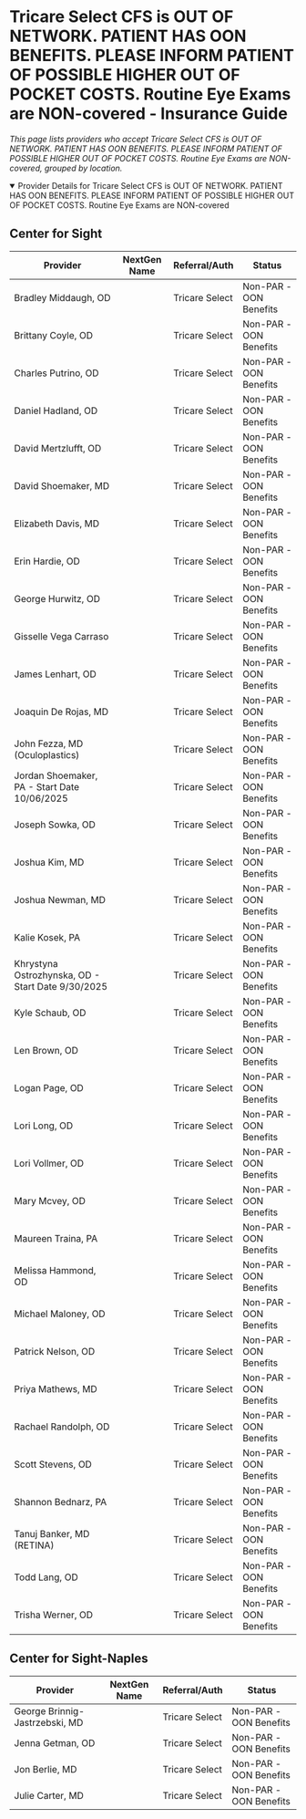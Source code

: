 # Tricare Select CFS is OUT OF NETWORK. PATIENT HAS OON BENEFITS. PLEASE INFORM PATIENT OF POSSIBLE HIGHER OUT OF POCKET COSTS. Routine Eye Exams are NON-covered - Insurance Guide

*This page lists providers who accept Tricare Select CFS is OUT OF NETWORK. PATIENT HAS OON BENEFITS. PLEASE INFORM PATIENT OF POSSIBLE HIGHER OUT OF POCKET COSTS. Routine Eye Exams are NON-covered, grouped by location.*

<details open><summary>Provider Details for Tricare Select CFS is OUT OF NETWORK. PATIENT HAS OON BENEFITS. PLEASE INFORM PATIENT OF POSSIBLE HIGHER OUT OF POCKET COSTS. Routine Eye Exams are NON-covered</summary>

## Center for Sight

| Provider | NextGen Name | Referral/Auth | Status |
|----------|-------------|--------------|--------|
| Bradley Middaugh, OD |  | Tricare Select | Non-PAR -OON Benefits |
| Brittany Coyle, OD |  | Tricare Select | Non-PAR -OON Benefits |
| Charles Putrino, OD |  | Tricare Select | Non-PAR -OON Benefits |
| Daniel Hadland, OD |  | Tricare Select | Non-PAR -OON Benefits |
| David Mertzlufft, OD |  | Tricare Select | Non-PAR -OON Benefits |
| David Shoemaker, MD |  | Tricare Select | Non-PAR -OON Benefits |
| Elizabeth Davis, MD |  | Tricare Select | Non-PAR -OON Benefits |
| Erin Hardie, OD |  | Tricare Select | Non-PAR -OON Benefits |
| George Hurwitz, OD |  | Tricare Select | Non-PAR -OON Benefits |
| Gisselle Vega Carraso |  | Tricare Select | Non-PAR -OON Benefits |
| James Lenhart, OD |  | Tricare Select | Non-PAR -OON Benefits |
| Joaquin De Rojas, MD |  | Tricare Select | Non-PAR -OON Benefits |
| John Fezza, MD (Oculoplastics) |  | Tricare Select | Non-PAR -OON Benefits |
| Jordan Shoemaker, PA - Start Date 10/06/2025 |  | Tricare Select | Non-PAR -OON Benefits |
| Joseph Sowka, OD |  | Tricare Select | Non-PAR -OON Benefits |
| Joshua Kim, MD |  | Tricare Select | Non-PAR -OON Benefits |
| Joshua Newman, MD |  | Tricare Select | Non-PAR -OON Benefits |
| Kalie Kosek, PA |  | Tricare Select | Non-PAR -OON Benefits |
| Khrystyna Ostrozhynska, OD - Start Date 9/30/2025 |  | Tricare Select | Non-PAR -OON Benefits |
| Kyle Schaub, OD |  | Tricare Select | Non-PAR -OON Benefits |
| Len Brown, OD |  | Tricare Select | Non-PAR -OON Benefits |
| Logan Page, OD |  | Tricare Select | Non-PAR -OON Benefits |
| Lori Long, OD |  | Tricare Select | Non-PAR -OON Benefits |
| Lori Vollmer, OD |  | Tricare Select | Non-PAR -OON Benefits |
| Mary Mcvey, OD |  | Tricare Select | Non-PAR -OON Benefits |
| Maureen Traina, PA |  | Tricare Select | Non-PAR -OON Benefits |
| Melissa Hammond, OD |  | Tricare Select | Non-PAR -OON Benefits |
| Michael Maloney, OD |  | Tricare Select | Non-PAR -OON Benefits |
| Patrick Nelson, OD |  | Tricare Select | Non-PAR -OON Benefits |
| Priya Mathews, MD |  | Tricare Select | Non-PAR -OON Benefits |
| Rachael Randolph, OD |  | Tricare Select | Non-PAR -OON Benefits |
| Scott Stevens, OD |  | Tricare Select | Non-PAR -OON Benefits |
| Shannon Bednarz, PA |  | Tricare Select | Non-PAR -OON Benefits |
| Tanuj Banker, MD (RETINA) |  | Tricare Select | Non-PAR -OON Benefits |
| Todd Lang, OD |  | Tricare Select | Non-PAR -OON Benefits |
| Trisha Werner, OD |  | Tricare Select | Non-PAR -OON Benefits |

## Center for Sight-Naples

| Provider | NextGen Name | Referral/Auth | Status |
|----------|-------------|--------------|--------|
| George Brinnig-Jastrzebski, MD |  | Tricare Select | Non-PAR -OON Benefits |
| Jenna Getman, OD |  | Tricare Select | Non-PAR -OON Benefits |
| Jon Berlie, MD |  | Tricare Select | Non-PAR -OON Benefits |
| Julie Carter, MD |  | Tricare Select | Non-PAR -OON Benefits |

</details>

